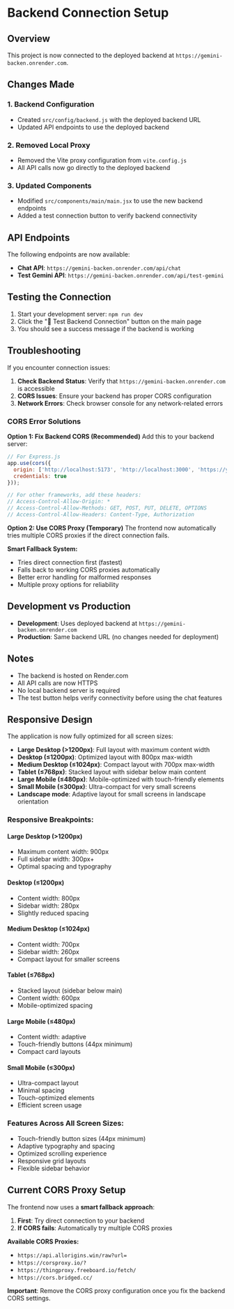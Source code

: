 # Backend Connection Setup

## Overview
This project is now connected to the deployed backend at `https://gemini-backen.onrender.com`.

## Changes Made

### 1. Backend Configuration
- Created `src/config/backend.js` with the deployed backend URL
- Updated API endpoints to use the deployed backend

### 2. Removed Local Proxy
- Removed the Vite proxy configuration from `vite.config.js`
- All API calls now go directly to the deployed backend

### 3. Updated Components
- Modified `src/components/main/main.jsx` to use the new backend endpoints
- Added a test connection button to verify backend connectivity

## API Endpoints

The following endpoints are now available:
- **Chat API**: `https://gemini-backen.onrender.com/api/chat`
- **Test Gemini API**: `https://gemini-backen.onrender.com/api/test-gemini`

## Testing the Connection

1. Start your development server: `npm run dev`
2. Click the "🔗 Test Backend Connection" button on the main page
3. You should see a success message if the backend is working

## Troubleshooting

If you encounter connection issues:

1. **Check Backend Status**: Verify that `https://gemini-backen.onrender.com` is accessible
2. **CORS Issues**: Ensure your backend has proper CORS configuration
3. **Network Errors**: Check browser console for any network-related errors

### CORS Error Solutions

**Option 1: Fix Backend CORS (Recommended)**
Add this to your backend server:

```javascript
// For Express.js
app.use(cors({
  origin: ['http://localhost:5173', 'http://localhost:3000', 'https://yourdomain.com'],
  credentials: true
}));

// For other frameworks, add these headers:
// Access-Control-Allow-Origin: *
// Access-Control-Allow-Methods: GET, POST, PUT, DELETE, OPTIONS
// Access-Control-Allow-Headers: Content-Type, Authorization
```

**Option 2: Use CORS Proxy (Temporary)**
The frontend now automatically tries multiple CORS proxies if the direct connection fails.

**Smart Fallback System:**
- Tries direct connection first (fastest)
- Falls back to working CORS proxies automatically
- Better error handling for malformed responses
- Multiple proxy options for reliability

## Development vs Production

- **Development**: Uses deployed backend at `https://gemini-backen.onrender.com`
- **Production**: Same backend URL (no changes needed for deployment)

## Notes

- The backend is hosted on Render.com
- All API calls are now HTTPS
- No local backend server is required
- The test button helps verify connectivity before using the chat features

## Responsive Design

The application is now fully optimized for all screen sizes:
- **Large Desktop (>1200px)**: Full layout with maximum content width
- **Desktop (≤1200px)**: Optimized layout with 800px max-width
- **Medium Desktop (≤1024px)**: Compact layout with 700px max-width
- **Tablet (≤768px)**: Stacked layout with sidebar below main content
- **Large Mobile (≤480px)**: Mobile-optimized with touch-friendly elements
- **Small Mobile (≤300px)**: Ultra-compact for very small screens
- **Landscape mode**: Adaptive layout for small screens in landscape orientation

### Responsive Breakpoints:

#### **Large Desktop (>1200px)**
- Maximum content width: 900px
- Full sidebar width: 300px+
- Optimal spacing and typography

#### **Desktop (≤1200px)**
- Content width: 800px
- Sidebar width: 280px
- Slightly reduced spacing

#### **Medium Desktop (≤1024px)**
- Content width: 700px
- Sidebar width: 260px
- Compact layout for smaller screens

#### **Tablet (≤768px)**
- Stacked layout (sidebar below main)
- Content width: 600px
- Mobile-optimized spacing

#### **Large Mobile (≤480px)**
- Content width: adaptive
- Touch-friendly buttons (44px minimum)
- Compact card layouts

#### **Small Mobile (≤300px)**
- Ultra-compact layout
- Minimal spacing
- Touch-optimized elements
- Efficient screen usage

### Features Across All Screen Sizes:
- Touch-friendly button sizes (44px minimum)
- Adaptive typography and spacing
- Optimized scrolling experience
- Responsive grid layouts
- Flexible sidebar behavior

## Current CORS Proxy Setup

The frontend now uses a **smart fallback approach**:
1. **First**: Try direct connection to your backend
2. **If CORS fails**: Automatically try multiple CORS proxies

**Available CORS Proxies:**
- `https://api.allorigins.win/raw?url=`
- `https://corsproxy.io/?`
- `https://thingproxy.freeboard.io/fetch/`
- `https://cors.bridged.cc/`

**Important**: Remove the CORS proxy configuration once you fix the backend CORS settings.
